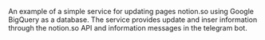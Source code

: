 An example of a simple service for updating pages notion.so using Google BigQuery as a database. The service provides update and inser information through the notion.so API and information messages in the telegram bot.

